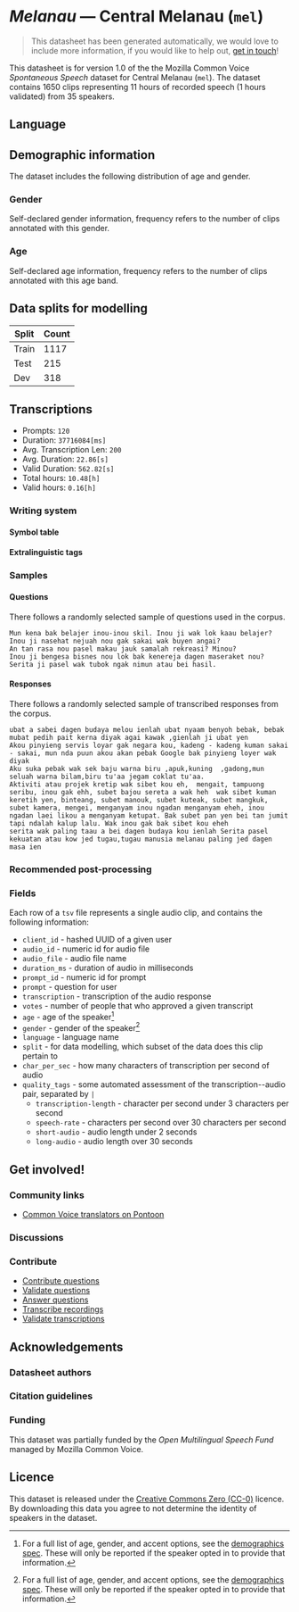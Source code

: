# *Melanau* &mdash; Central Melanau (`mel`)
> This datasheet has been generated automatically, we would love to include more information, if you would like to help out, [get in touch](https://github.com/common-voice/common-voice/blob/main/docs/COMMUNITIES.md)!

This datasheet is for version 1.0 of the the Mozilla Common Voice *Spontaneous Speech* dataset 
for Central Melanau (`mel`). The dataset contains 1650 clips representing 11 hours of recorded
speech (1 hours validated) from 35 speakers.

## Language
<!-- {{LANGUAGE_DESCRIPTION}} -->
<!-- Provide a brief (1-2 paragraph) description of your language -->

## Demographic information
The dataset includes the following distribution of age and gender.
<!-- You can get a lot of the information in this section from https://analyzer.cv-toolbox.web.tr/browse -->

### Gender
Self-declared gender information, frequency refers to the number of clips annotated with this gender.
<!-- {{GENDER_TABLE}} -->
<!-- @ AUTOMATICALLY GENERATED @ -->
<!-- | Gender | Frequency |
|--------|-----------|
| male, masculine | ? |
| undeclared | ? |
| female, feminine | ? | -->

### Age
Self-declared age information, frequency refers to the number of clips annotated with this age band.
<!-- {{AGE_TABLE}} -->
<!-- @ AUTOMATICALLY GENERATED @ -->
<!-- | Age band | Frequency |
|----------|-----------|
| teens | ? |
| twenties | ? |
| thirties | ? |
| fourties | ? |
| fifties | ? |
   ...if other age ranges are present in your data, add rows... -->

## Data splits for modelling
| Split | Count |
|-|-|
| Train | 1117 |
| Test | 215 |
| Dev | 318 |

## Transcriptions
* Prompts: `120`
* Duration: `37716084[ms]`
* Avg. Transcription Len: `200`
* Avg. Duration: `22.86[s]`
* Valid Duration: `562.82[s]`
* Total hours: `10.48[h]`
* Valid hours: `0.16[h]`
<!-- {{TRANSCRIPTIONS_DESCRIPTION}} -->
<!-- A description of the transcription system used -->

### Writing system
<!-- {{WRITING_SYSTEM_DESCRIPTION}} -->
<!-- @ OPTIONAL @ -->
<!-- A description of the writing system (or writing systems) used in the text corpus -->

#### Symbol table
<!-- {{ALPHABET_TABLE}} -->
<!-- @ OPTIONAL @ -->
<!-- If the writing system is alphabetic, you can include the valid alphabet here -->

#### Extralinguistic tags

### Samples

#### Questions
There follows a randomly selected sample of questions used in the corpus.

```
Mun kena bak belajer inou-inou skil. Inou ji wak lok kaau belajer?
Inou ji nasehat nejuah nou gak sakai wak buyen angai?
An tan rasa nou pasel makau jauk samalah rekreasi? Minou?
Inou ji bengesa bisnes nou lok bak kenereja dagen maseraket nou?
Serita ji pasel wak tubok ngak nimun atau bei hasil.
```
<!-- {{QUESTIONS_SAMPLE}} -->

#### Responses
There follows a randomly selected sample of transcribed responses from the corpus.

```
ubat a sabei dagen budaya melou ienlah ubat nyaam benyoh bebak, bebak mubat pedih pait kerna diyak agai kawak ,gienlah ji ubat yen
Akou pinyieng servis loyar gak negara kou, kadeng - kadeng kuman sakai - sakai, mun nda puun akou akan pebak Google bak pinyieng loyer wak diyak
Aku suka pebak wak sek baju warna biru ,apuk,kuning  ,gadong,mun seluah warna bilam,biru tu'aa jegam coklat tu'aa.
Aktiviti atau projek kretip wak sibet kou eh,  mengait, tampuong seribu, inou gak ehh, subet bajou sereta a wak heh  wak sibet kuman keretih yen, binteang, subet manouk, subet kuteak, subet mangkuk, subet kamera, mengei, menganyam inou ngadan menganyam eheh, inou ngadan laei likou a menganyam ketupat. Bak subet pan yen bei tan jumit tapi ndalah kalup lalu. Wak inou gak bak sibet kou eheh
serita wak paling taau a bei dagen budaya kou ienlah Serita pasel kekuatan atau kow jed tugau,tugau manusia melanau paling jed dagen masa ien
```
<!-- {{TRANSCRIPTIONS_SAMPLE}} -->

### Recommended post-processing
<!-- {{RECOMMENDED_POSTPROCESSING_DESCRIPTION}} -->
<!-- @ OPTIONAL @ -->
<!-- What should people do before they use the data, for example Unicode normalisation or normalisation of extralinguistic tags -->

### Fields
Each row of a `tsv` file represents a single audio clip, and contains the following information:

* `client_id` - hashed UUID of a given user
* `audio_id` - numeric id for audio file
* `audio_file` - audio file name
* `duration_ms` - duration of audio in milliseconds
* `prompt_id` - numeric id for prompt
* `prompt` - question for user
* `transcription` - transcription of the audio response
* `votes` - number of people that who approved a given transcript
* `age` - age of the speaker[^1]
* `gender` - gender of the speaker[^1]
* `language` - language name
* `split` - for data modelling, which subset of the data does this clip pertain to
* `char_per_sec` - how many characters of transcription per second of audio
* `quality_tags` - some automated assessment of the transcription--audio pair, separated by `|`
   *  `transcription-length` - character per second under 3 characters per second
   * `speech-rate` - characters per second over 30 characters per second
   * `short-audio` - audio length under 2 seconds
   * `long-audio` - audio length over 30 seconds

#### 
[^1]: For a full list of age, gender, and accent options, see the
[demographics
spec](https://github.com/common-voice/common-voice/blob/main/web/src/stores/demographics.ts). These
will only be reported if the speaker opted in to provide that
information.

## Get involved!

### Community links
* [Common Voice translators on Pontoon](https://pontoon.mozilla.org/mel/common-voice/contributors/)
<!-- {{COMMUNITY_LINKS_LIST}} -->
<!-- @ OPTIONAL @ -->
<!-- Links to community chats / fora -->

### Discussions
<!-- {{DISCUSSION_LINKS_LIST}} -->
<!-- @ OPTIONAL @ -->
<!-- Any links to discussions, for example on Discourse or other fora or blogs can be included here -->

### Contribute
* [Contribute questions](https://commonvoice.mozilla.org/spontaneous-speech/beta/question)
* [Validate questions](https://commonvoice.mozilla.org/spontaneous-speech/beta/validate)
* [Answer questions](https://commonvoice.mozilla.org/spontaneous-speech/beta/prompts)
* [Transcribe recordings](https://commonvoice.mozilla.org/spontaneous-speech/beta/transcribe)
* [Validate transcriptions](https://commonvoice.mozilla.org/spontaneous-speech/beta/check-transcript)
<!-- {{CONTRIBUTE_LINKS_LIST}} -->
<!-- Here you can include links for how to contribute to the dataset -->

## Acknowledgements

### Datasheet authors
<!-- {{DATASHEET_AUTHORS_LIST}} -->
<!-- A list in the format of: Your Name &lt;email@email.com&gt; -->

### Citation guidelines
<!-- {{CITATION_DESCRIPTION}} -->
<!-- @ OPTIONAL @ -->
<!-- If you published a paper and would like people to cite it, you can include the BiBTeX here -->

### Funding
This dataset was partially funded by the *Open Multilingual Speech Fund* managed by Mozilla Common Voice.
<!-- {{FUNDING_DESCRIPTION}} -->
<!-- @ OPTIONAL @ -->
<!-- If you received any funding, you can include the acknowledgement here -->

## Licence
This dataset is released under the [Creative Commons Zero (CC-0)](https://creativecommons.org/public-domain/cc0/) licence. By downloading this data
you agree to not determine the identity of speakers in the dataset.